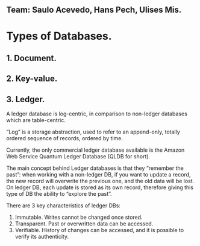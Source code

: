 **Team:** Saulo Acevedo, Hans Pech, Ulises Mis.
--------------------------
# Types of Databases.

## 1. Document.


## 2. Key-value.


## 3. Ledger.
A ledger database is log-centric, in comparison to non-ledger databases which are table-centric. 

“Log” is a storage abstraction, used to refer to an append-only, totally ordered sequence of records, ordered by time. 

Currently, the only commercial ledger database available is the Amazon Web Service Quantum Ledger Database (QLDB for short).

The main concept behind Ledger databases is that they “remember the past”: when working with a non-ledger DB, if you want to update a record, the new record will overwrite the previous one, and the old data will be lost. On ledger DB, each update is stored as its own record, therefore giving this type of DB the ability to “explore the past”.

There are 3 key characteristics of ledger DBs:
  1.	Immutable. Writes cannot be changed once stored.
  2.	Transparent. Past or overwritten data can be accessed.
  3.	Verifiable. History of changes can be accessed, and it is possible to verify its authenticity.

